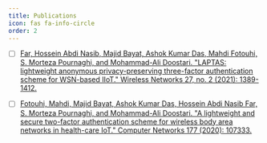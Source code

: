 ```yaml
---
title: Publications
icon: fas fa-info-circle
order: 2
---
```


- [ ] [Far, Hossein Abdi Nasib, Majid Bayat, Ashok Kumar Das, Mahdi Fotouhi, S. Morteza Pournaghi, and Mohammad-Ali Doostari. "LAPTAS: lightweight anonymous privacy-preserving three-factor authentication scheme for WSN-based IIoT." Wireless Networks 27, no. 2 (2021): 1389-1412.](https://link.springer.com/article/10.1007/s11276-020-02523-9)
- [ ] [Fotouhi, Mahdi, Majid Bayat, Ashok Kumar Das, Hossein Abdi Nasib Far, S. Morteza Pournaghi, and Mohammad-Ali Doostari. "A lightweight and secure two-factor authentication scheme for wireless body area networks in health-care IoT." Computer Networks 177 (2020): 107333.](https://www.sciencedirect.com/science/article/pii/S1389128619316457)
  